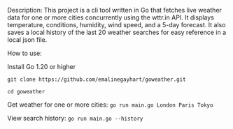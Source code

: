 Description:
This project is a cli tool written in Go that fetches live weather data for one or more cities concurrently using the wttr.in API. It displays temperature, conditions, humidity, wind speed, and a 5-day forecast. It also saves a local history of the last 20 weather searches for easy reference in a local json file.

How to use:

Install Go 1.20 or higher

`git clone https://github.com/emalinegayhart/goweather.git`

`cd goweather`

Get weather for one or more cities:
`go run main.go London Paris Tokyo`

View search history:
`go run main.go --history`
